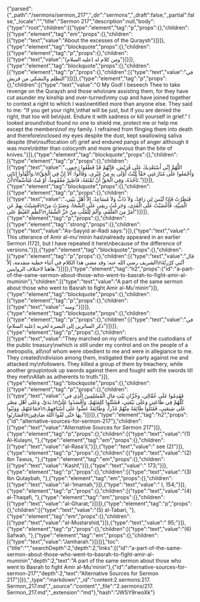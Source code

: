 {"parsed":{"_path":"/sermons/sermon_217","_dir":"sermons","_draft":false,"_partial":false,"_locale":"","title":"Sermon 217","description":null,"body":{"type":"root","children":[{"type":"element","tag":"p","props":{},"children":[{"type":"element","tag":"em","props":{},"children":[{"type":"text","value":"About the excesses of the Quraysh"}]}]},{"type":"element","tag":"blockquote","props":{},"children":[{"type":"element","tag":"p","props":{},"children":[{"type":"text","value":"ومن كلام له (عليه السلام)"}]}]},{"type":"element","tag":"blockquote","props":{},"children":[{"type":"element","tag":"p","props":{},"children":[{"type":"text","value":"في التظلم والتشكي من قريش"}]}]},{"type":"element","tag":"p","props":{},"children":[{"type":"text","value":"O My God! I beseech Thee to take revenge on the Quraysh and those who\nare assisting them, for they have cut asunder my kinship and over-turned\nmy cup and have joined together to contest a right to which I was\nentitled more than anyone else. They said to me: \"If you get your right,\nthat will be just, but if you are denied the right, that too will be\njust. Endure it with sadness or kill yourself in grief.\" I looked around\nbut found no one to shield me, protect me or help me except the members\nof my family. I refrained from flinging them into death and therefore\nclosed my eyes despite the dust, kept swallowing saliva despite (the\nsuffocation of) grief and endured pangs of anger although it was more\nbitter than colocynth and more grievous than the bite of knives."}]},{"type":"element","tag":"blockquote","props":{},"children":[{"type":"element","tag":"p","props":{},"children":[{"type":"text","value":"اللَّهُمَّ إِنِّي أَسْتَعْدِيكَ عَلَى قُرَيْش، فَإِنَّهُمْ قَدْ قَطَعُوا رَحِمِي، وَأَكْفَأُوا إِنَائِي،\nوَأَجْمَعُوا عَلَى مُنَازَعَتِي حَقّاً كُنْتُ أَوْلَى بِهِ مِنْ غَيْرِي، وَقَالُوا: أَلاَ إِنَّ فِي الْحَقِّ أَنْ\nتَأْخُذَهُ، وَفِي الْحَقِّ أَنْ تُمْنَعَهُ، فَاصْبِرْ مَغْمُوماً، أَوْ مُتْ مُتَأَسِّفاً."}]}]},{"type":"element","tag":"blockquote","props":{},"children":[{"type":"element","tag":"p","props":{},"children":[{"type":"text","value":"فَنَظَرْتُ فَإِذَا لَيْسَ لِي رَافِدٌ، وَلاَ ذَابٌّ وَلاَ مُسَاعِدٌ، إِلاَّ أَهْلَ بَيْتِي، فَضَنِنْتُ بِهِمْ عَنِ\nالْمَنِيَّةِ، فَأَغْضَيْتُ عَلَى الْقَذى، وَجَرِعْتُ رِيقِي عَلَى الشَّجَا، وَصَبَرْتُ مِنْ كَظْمِ الغَيْظِ عَلى\nأَمَرَّ مِنَ العَلْقَمِ، وَآلَمَ لِلْقَلْبِ مِنْ خَزِّ الشِّفَارِ"}]}]},{"type":"element","tag":"p","props":{},"children":[{"type":"element","tag":"strong","props":{},"children":[{"type":"text","value":"As-Sayyid ar-Radi says:"}]},{"type":"text","value":" This utterance of Amir al-mu'minin has\nalready appeared in an earlier Sermon (172), but I have repeated it here\nbecause of the difference of versions."}]},{"type":"element","tag":"blockquote","props":{},"children":[{"type":"element","tag":"p","props":{},"children":[{"type":"text","value":"قال الشريف رضي الله عنه: وقد مضى هذا الكلام في أثناء خطبة متقدمة، إلاّ\nأنّني كرّرتُهُ هاهنا لاختلاف الروايتين."}]}]},{"type":"element","tag":"h2","props":{"id":"a-part-of-the-same-sermon-about-those-who-went-to-basrah-to-fight-amir-al-muminin"},"children":[{"type":"text","value":"A part of the same sermon about those who went to Basrah to fight Amir al-Mu'minin"}]},{"type":"element","tag":"blockquote","props":{},"children":[{"type":"element","tag":"p","props":{},"children":[{"type":"text","value":"ومنه:"}]}]},{"type":"element","tag":"blockquote","props":{},"children":[{"type":"element","tag":"p","props":{},"children":[{"type":"text","value":"في ذكر السائرين إلى البصرة لحربه (عليه السلام)"}]}]},{"type":"element","tag":"p","props":{},"children":[{"type":"text","value":"They marched on my officers and the custodians of the public treasury\nwhich is still under my control and on the people of a metropolis, all\nof whom were obedient to me and were in allegiance to me. They created\ndivision among them, instigated their party against me and attacked my\nfollowers. They killed a group of them by treachery, while another group\ntook up swords against them and fought with the swords till they met\nAllah as adherents to truth."}]},{"type":"element","tag":"blockquote","props":{},"children":[{"type":"element","tag":"p","props":{},"children":[{"type":"text","value":"فَقَدِمُوا عَلَى عُمَّالِي، وَخُزَّانِ بَيْتِ مَالِ الْمُسْلِمِينَ الَّذِي في يَدَيَّ، وَعَلى أَهْلِ مِصْر،\nكُلُّهُمْ فِي طَاعَتِي وَعَلَى بَيْعَتِي، فَشَتَّتُوا كَلِمَتَهُمْ، وَأَفْسَدُوا عَلَيَّ جَمَاعَتَهُمْ، وَوَثَبُوا\nعَلى شِيعَتِي، فَقَتَلُوا طَائِفَةً مِنْهُمْ غَدْراً، وَطَائِفَةٌ عَضُّوا عَلى أَسْيَافِهِمْ، فَضَارَبُوا\nبِهَا حَتَّى لَقُوا اللهَ صَادِقِينَ."}]}]},{"type":"element","tag":"h2","props":{"id":"alternative-sources-for-sermon-217"},"children":[{"type":"text","value":"Alternative Sources for Sermon 217"}]},{"type":"element","tag":"p","props":{},"children":[{"type":"text","value":"(1) Al-Kulayni, "},{"type":"element","tag":"em","props":{},"children":[{"type":"text","value":"al-Rasa'il,"}]},{"type":"text","value":" see (2)"}]},{"type":"element","tag":"p","props":{},"children":[{"type":"text","value":"(2) Ibn Tawus, "},{"type":"element","tag":"em","props":{},"children":[{"type":"text","value":"Kashf,"}]},{"type":"text","value":" 173;"}]},{"type":"element","tag":"p","props":{},"children":[{"type":"text","value":"(3) Ibn Qutaybah, "},{"type":"element","tag":"em","props":{},"children":[{"type":"text","value":"al-'Imamah,"}]},{"type":"text","value":" I, 154;"}]},{"type":"element","tag":"p","props":{},"children":[{"type":"text","value":"(4) al-Thaqafi, "},{"type":"element","tag":"em","props":{},"children":[{"type":"text","value":"al-Gharat;"}]}]},{"type":"element","tag":"p","props":{},"children":[{"type":"text","value":"(5) al-Tabari, "},{"type":"element","tag":"em","props":{},"children":[{"type":"text","value":"al-Mustarshid,"}]},{"type":"text","value":" 95;"}]},{"type":"element","tag":"p","props":{},"children":[{"type":"text","value":"(6) Safwah, "},{"type":"element","tag":"em","props":{},"children":[{"type":"text","value":"Jamharah."}]}]}],"toc":{"title":"","searchDepth":2,"depth":2,"links":[{"id":"a-part-of-the-same-sermon-about-those-who-went-to-basrah-to-fight-amir-al-muminin","depth":2,"text":"A part of the same sermon about those who went to Basrah to fight Amir al-Mu'minin"},{"id":"alternative-sources-for-sermon-217","depth":2,"text":"Alternative Sources for Sermon 217"}]}},"_type":"markdown","_id":"content:2.sermons:217. Sermon_217.md","_source":"content","_file":"2.sermons/217. Sermon_217.md","_extension":"md"},"hash":"JWSY9rwoXk"}